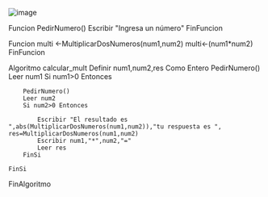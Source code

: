 ![image](https://github.com/Iraiz/Pensamiento_computacional/assets/149908462/d3a82395-1d55-4336-bd09-22882cd6fd62)


Funcion PedirNumero()
	Escribir "Ingresa un número"
FinFuncion

Funcion multi <-MultiplicarDosNumeros(num1,num2)
	multi<-(num1*num2)
FinFuncion

Algoritmo calcular_mult
	Definir num1,num2,res Como Entero
	PedirNumero()
	Leer num1
	Si num1>0 Entonces
		
		PedirNumero()
		Leer num2
		Si num2>0 Entonces
						
			Escribir "El resultado es ",abs(MultiplicarDosNumeros(num1,num2)),"tu respuesta es ", res=MultiplicarDosNumeros(num1,num2)
			Escribir num1,"*",num2,"="
			Leer res
		FinSi
		
	FinSi
FinAlgoritmo
